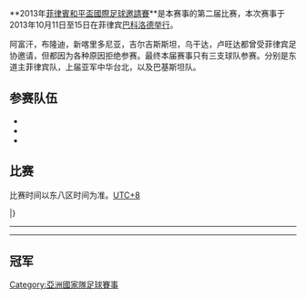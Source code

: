 **2013年[菲律賓和平盃國際足球邀請賽](https://zh.wikipedia.org/wiki/菲律賓和平盃國際足球邀請賽 "wikilink")**是本赛事的第二届比赛，本次赛事于2013年10月11日至15日在菲律宾[巴科洛德举行](https://zh.wikipedia.org/wiki/巴科洛德 "wikilink")。

阿富汗，布隆迪，新喀里多尼亚，吉尔吉斯斯坦，乌干达，卢旺达都曾受菲律宾足协邀请，但都因为各种原因拒绝参赛。最终本届赛事只有三支球队参赛。分别是东道主菲律宾队，上届亚军中华台北，以及巴基斯坦队。

## 参赛队伍

  -
  -
  -
## 比赛

比赛时间以东八区时间为准。[UTC+8](../Page/UTC+08:00.md "wikilink")

|}

-----

-----

## 冠军

[Category:亞洲國家隊足球賽事](https://zh.wikipedia.org/wiki/Category:亞洲國家隊足球賽事 "wikilink")